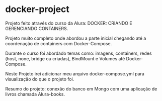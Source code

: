 # docker-project
Projeto feito através do curso da Alura: DOCKER: CRIANDO E GERENCIANDO CONTAINERS. 

Projeto muito completo onde abordou a parte inicial chegando até a coordenação de containers com Docker-Compose. 

Durante o curso foi abordado temas como: imagens, containers, redes (host, none, bridge ou criadas), BindMount e Volumes até Docker-Compose.

Neste Projeto irei adicionar meu arquivo docker-compose.yml para visualização do que o projeto foi.

Resumo do projeto: conexão do banco em Mongo com uma aplicação de livros chamada Alura-books. 
